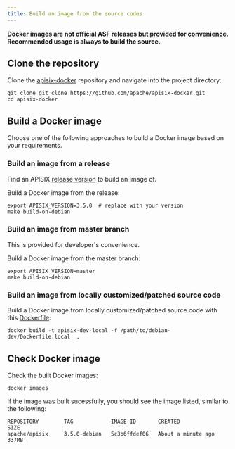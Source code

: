 ```yaml
---
title: Build an image from the source codes
---
```


<!--
#
# Licensed to the Apache Software Foundation (ASF) under one or more
# contributor license agreements.  See the NOTICE file distributed with
# this work for additional information regarding copyright ownership.
# The ASF licenses this file to You under the Apache License, Version 2.0
# (the "License"); you may not use this file except in compliance with
# the License.  You may obtain a copy of the License at
#
#     http://www.apache.org/licenses/LICENSE-2.0
#
# Unless required by applicable law or agreed to in writing, software
# distributed under the License is distributed on an "AS IS" BASIS,
# WITHOUT WARRANTIES OR CONDITIONS OF ANY KIND, either express or implied.
# See the License for the specific language governing permissions and
# limitations under the License.
#
-->

**Docker images are not official ASF releases but provided for convenience. Recommended usage is always to build the source.**

## Clone the repository

Clone the [apisix-docker](https://github.com/apache/apisix-docker) repository and navigate into the project directory:

```shell
git clone git clone https://github.com/apache/apisix-docker.git
cd apisix-docker
```

## Build a Docker image

Choose one of the following approaches to build a Docker image based on your requirements.

### Build an image from a release
  
Find an APISIX [release version](https://github.com/apache/apisix/releases) to build an image of.

Build a Docker image from the release:

```shell
export APISIX_VERSION=3.5.0  # replace with your version
make build-on-debian
```

### Build an image from master branch

This is provided for developer's convenience.

Build a Docker image from the master branch:

```shell
export APISIX_VERSION=master
make build-on-debian
```

### Build an image from locally customized/patched source code

Build a Docker image from locally customized/patched source code with this [Dockerfile](https://github.com/apache/apisix-docker/blob/master/debian-dev/Dockerfile.local):

```shell
docker build -t apisix-dev-local -f /path/to/debian-dev/Dockerfile.local  .
```

## Check Docker image

Check the built Docker images:

```shell
docker images
```

If the image was built sucessfully, you should see the image listed, similar to the following:

```text
REPOSITORY        TAG            IMAGE ID       CREATED              SIZE
apache/apisix     3.5.0-debian   5c3b6ffdef06   About a minute ago   337MB
```
